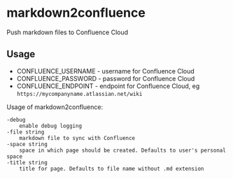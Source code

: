# markdown2confluence
Push markdown files to Confluence Cloud


## Usage

  - CONFLUENCE_USERNAME - username for Confluence Cloud
  - CONFLUENCE_PASSWORD - password for Confluence Cloud
  - CONFLUENCE_ENDPOINT - endpoint for Confluence Cloud, eg `https://mycompanyname.atlassian.net/wiki`

Usage of markdown2confluence:

    -debug
        enable debug logging
    -file string
        markdown file to sync with Confluence
    -space string
        space in which page should be created. Defaults to user's personal space
    -title string
        title for page. Defaults to file name without .md extension

